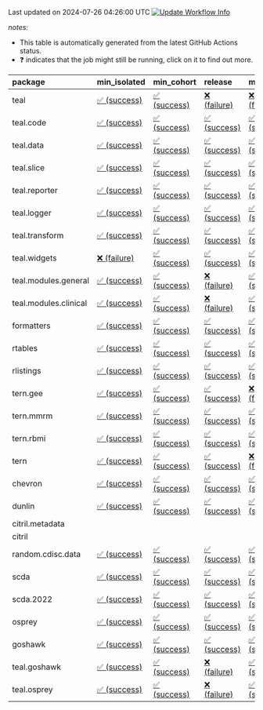 Last updated on 2024-07-26 04:26:00 UTC [![Update Workflow
Info](https://github.com/averissimo/verdepcheck-status/actions/workflows/update.yaml/badge.svg)](https://github.com/averissimo/verdepcheck-status/actions/workflows/update.yaml)

*notes:*

-   This table is automatically generated from the latest GitHub Actions
    status.
-   ❓ indicates that the job might still be running, click on it to
    find out more.

<table>
<colgroup>
<col style="width: 4%" />
<col style="width: 23%" />
<col style="width: 23%" />
<col style="width: 23%" />
<col style="width: 23%" />
</colgroup>
<thead>
<tr class="header">
<th style="text-align: left;">package</th>
<th style="text-align: left;">min_isolated</th>
<th style="text-align: left;">min_cohort</th>
<th style="text-align: left;">release</th>
<th style="text-align: left;">max</th>
</tr>
</thead>
<tbody>
<tr class="odd">
<td style="text-align: left;">teal</td>
<td
style="text-align: left;"><a href="https://github.com/insightsengineering/teal/actions/runs/10025390682/job/27708506477">✅
(success)</a></td>
<td
style="text-align: left;"><a href="https://github.com/insightsengineering/teal/actions/runs/10025390682/job/27708506265">✅
(success)</a></td>
<td
style="text-align: left;"><a href="https://github.com/insightsengineering/teal/actions/runs/10025390682/job/27708506561">❌
(failure)</a></td>
<td
style="text-align: left;"><a href="https://github.com/insightsengineering/teal/actions/runs/10025390682/job/27708506361">❌
(failure)</a></td>
</tr>
<tr class="even">
<td style="text-align: left;">teal.code</td>
<td
style="text-align: left;"><a href="https://github.com/insightsengineering/teal.code/actions/runs/10025391256/job/27708507454">✅
(success)</a></td>
<td
style="text-align: left;"><a href="https://github.com/insightsengineering/teal.code/actions/runs/10025391256/job/27708507541">✅
(success)</a></td>
<td
style="text-align: left;"><a href="https://github.com/insightsengineering/teal.code/actions/runs/10025391256/job/27708507360">✅
(success)</a></td>
<td
style="text-align: left;"><a href="https://github.com/insightsengineering/teal.code/actions/runs/10025391256/job/27708507623">✅
(success)</a></td>
</tr>
<tr class="odd">
<td style="text-align: left;">teal.data</td>
<td
style="text-align: left;"><a href="https://github.com/insightsengineering/teal.data/actions/runs/10025393579/job/27708512287">✅
(success)</a></td>
<td
style="text-align: left;"><a href="https://github.com/insightsengineering/teal.data/actions/runs/10025393579/job/27708512142">✅
(success)</a></td>
<td
style="text-align: left;"><a href="https://github.com/insightsengineering/teal.data/actions/runs/10025393579/job/27708512372">✅
(success)</a></td>
<td
style="text-align: left;"><a href="https://github.com/insightsengineering/teal.data/actions/runs/10025393579/job/27708512212">✅
(success)</a></td>
</tr>
<tr class="even">
<td style="text-align: left;">teal.slice</td>
<td
style="text-align: left;"><a href="https://github.com/insightsengineering/teal.slice/actions/runs/10025399246/job/27708523525">✅
(success)</a></td>
<td
style="text-align: left;"><a href="https://github.com/insightsengineering/teal.slice/actions/runs/10025399246/job/27708523345">✅
(success)</a></td>
<td
style="text-align: left;"><a href="https://github.com/insightsengineering/teal.slice/actions/runs/10025399246/job/27708523629">✅
(success)</a></td>
<td
style="text-align: left;"><a href="https://github.com/insightsengineering/teal.slice/actions/runs/10025399246/job/27708523448">✅
(success)</a></td>
</tr>
<tr class="odd">
<td style="text-align: left;">teal.reporter</td>
<td
style="text-align: left;"><a href="https://github.com/insightsengineering/teal.reporter/actions/runs/10025395317/job/27708516021">✅
(success)</a></td>
<td
style="text-align: left;"><a href="https://github.com/insightsengineering/teal.reporter/actions/runs/10025395317/job/27708515866">✅
(success)</a></td>
<td
style="text-align: left;"><a href="https://github.com/insightsengineering/teal.reporter/actions/runs/10025395317/job/27708516103">✅
(success)</a></td>
<td
style="text-align: left;"><a href="https://github.com/insightsengineering/teal.reporter/actions/runs/10025395317/job/27708515946">✅
(success)</a></td>
</tr>
<tr class="even">
<td style="text-align: left;">teal.logger</td>
<td
style="text-align: left;"><a href="https://github.com/insightsengineering/teal.logger/actions/runs/10025391004/job/27708507047">✅
(success)</a></td>
<td
style="text-align: left;"><a href="https://github.com/insightsengineering/teal.logger/actions/runs/10025391004/job/27708506856">✅
(success)</a></td>
<td
style="text-align: left;"><a href="https://github.com/insightsengineering/teal.logger/actions/runs/10025391004/job/27708507155">✅
(success)</a></td>
<td
style="text-align: left;"><a href="https://github.com/insightsengineering/teal.logger/actions/runs/10025391004/job/27708506957">✅
(success)</a></td>
</tr>
<tr class="odd">
<td style="text-align: left;">teal.transform</td>
<td
style="text-align: left;"><a href="https://github.com/insightsengineering/teal.transform/actions/runs/10025396069/job/27708517148">✅
(success)</a></td>
<td
style="text-align: left;"><a href="https://github.com/insightsengineering/teal.transform/actions/runs/10025396069/job/27708516996">✅
(success)</a></td>
<td
style="text-align: left;"><a href="https://github.com/insightsengineering/teal.transform/actions/runs/10025396069/job/27708517234">✅
(success)</a></td>
<td
style="text-align: left;"><a href="https://github.com/insightsengineering/teal.transform/actions/runs/10025396069/job/27708517086">✅
(success)</a></td>
</tr>
<tr class="even">
<td style="text-align: left;">teal.widgets</td>
<td
style="text-align: left;"><a href="https://github.com/insightsengineering/teal.widgets/actions/runs/10025408511/job/27708542710">❌
(failure)</a></td>
<td
style="text-align: left;"><a href="https://github.com/insightsengineering/teal.widgets/actions/runs/10025408511/job/27708542587">✅
(success)</a></td>
<td
style="text-align: left;"><a href="https://github.com/insightsengineering/teal.widgets/actions/runs/10025408511/job/27708542759">✅
(success)</a></td>
<td
style="text-align: left;"><a href="https://github.com/insightsengineering/teal.widgets/actions/runs/10025408511/job/27708542645">✅
(success)</a></td>
</tr>
<tr class="odd">
<td style="text-align: left;">teal.modules.general</td>
<td
style="text-align: left;"><a href="https://github.com/insightsengineering/teal.modules.general/actions/runs/10025390756/job/27708506522">✅
(success)</a></td>
<td
style="text-align: left;"><a href="https://github.com/insightsengineering/teal.modules.general/actions/runs/10025390756/job/27708506452">✅
(success)</a></td>
<td
style="text-align: left;"><a href="https://github.com/insightsengineering/teal.modules.general/actions/runs/10025390756/job/27708506601">❌
(failure)</a></td>
<td
style="text-align: left;"><a href="https://github.com/insightsengineering/teal.modules.general/actions/runs/10025390756/job/27708506346">✅
(success)</a></td>
</tr>
<tr class="even">
<td style="text-align: left;">teal.modules.clinical</td>
<td
style="text-align: left;"><a href="https://github.com/insightsengineering/teal.modules.clinical/actions/runs/10025403871/job/27708533414">✅
(success)</a></td>
<td
style="text-align: left;"><a href="https://github.com/insightsengineering/teal.modules.clinical/actions/runs/10025403871/job/27708533216">✅
(success)</a></td>
<td
style="text-align: left;"><a href="https://github.com/insightsengineering/teal.modules.clinical/actions/runs/10025403871/job/27708533520">❌
(failure)</a></td>
<td
style="text-align: left;"><a href="https://github.com/insightsengineering/teal.modules.clinical/actions/runs/10025403871/job/27708533302">✅
(success)</a></td>
</tr>
<tr class="odd">
<td style="text-align: left;">formatters</td>
<td
style="text-align: left;"><a href="https://github.com/insightsengineering/formatters/actions/runs/10025400684/job/27708526763">✅
(success)</a></td>
<td
style="text-align: left;"><a href="https://github.com/insightsengineering/formatters/actions/runs/10025400684/job/27708526835">✅
(success)</a></td>
<td
style="text-align: left;"><a href="https://github.com/insightsengineering/formatters/actions/runs/10025400684/job/27708526912">✅
(success)</a></td>
<td
style="text-align: left;"><a href="https://github.com/insightsengineering/formatters/actions/runs/10025400684/job/27708526695">✅
(success)</a></td>
</tr>
<tr class="even">
<td style="text-align: left;">rtables</td>
<td
style="text-align: left;"><a href="https://github.com/insightsengineering/rtables/actions/runs/10025390667/job/27708506392">✅
(success)</a></td>
<td
style="text-align: left;"><a href="https://github.com/insightsengineering/rtables/actions/runs/10025390667/job/27708506312">✅
(success)</a></td>
<td
style="text-align: left;"><a href="https://github.com/insightsengineering/rtables/actions/runs/10025390667/job/27708506468">✅
(success)</a></td>
<td
style="text-align: left;"><a href="https://github.com/insightsengineering/rtables/actions/runs/10025390667/job/27708506251">✅
(success)</a></td>
</tr>
<tr class="odd">
<td style="text-align: left;">rlistings</td>
<td
style="text-align: left;"><a href="https://github.com/insightsengineering/rlistings/actions/runs/10025393953/job/27708512736">✅
(success)</a></td>
<td
style="text-align: left;"><a href="https://github.com/insightsengineering/rlistings/actions/runs/10025393953/job/27708512933">✅
(success)</a></td>
<td
style="text-align: left;"><a href="https://github.com/insightsengineering/rlistings/actions/runs/10025393953/job/27708512862">✅
(success)</a></td>
<td
style="text-align: left;"><a href="https://github.com/insightsengineering/rlistings/actions/runs/10025393953/job/27708512803">✅
(success)</a></td>
</tr>
<tr class="even">
<td style="text-align: left;">tern.gee</td>
<td
style="text-align: left;"><a href="https://github.com/insightsengineering/tern.gee/actions/runs/10025401524/job/27708528296">✅
(success)</a></td>
<td
style="text-align: left;"><a href="https://github.com/insightsengineering/tern.gee/actions/runs/10025401524/job/27708528084">✅
(success)</a></td>
<td
style="text-align: left;"><a href="https://github.com/insightsengineering/tern.gee/actions/runs/10025401524/job/27708528374">✅
(success)</a></td>
<td
style="text-align: left;"><a href="https://github.com/insightsengineering/tern.gee/actions/runs/10025401524/job/27708528172">❌
(failure)</a></td>
</tr>
<tr class="odd">
<td style="text-align: left;">tern.mmrm</td>
<td
style="text-align: left;"><a href="https://github.com/insightsengineering/tern.mmrm/actions/runs/10025407380/job/27708539949">✅
(success)</a></td>
<td
style="text-align: left;"><a href="https://github.com/insightsengineering/tern.mmrm/actions/runs/10025407380/job/27708539835">✅
(success)</a></td>
<td
style="text-align: left;"><a href="https://github.com/insightsengineering/tern.mmrm/actions/runs/10025407380/job/27708539991">✅
(success)</a></td>
<td
style="text-align: left;"><a href="https://github.com/insightsengineering/tern.mmrm/actions/runs/10025407380/job/27708539901">✅
(success)</a></td>
</tr>
<tr class="even">
<td style="text-align: left;">tern.rbmi</td>
<td
style="text-align: left;"><a href="https://github.com/insightsengineering/tern.rbmi/actions/runs/10025400707/job/27708526997">✅
(success)</a></td>
<td
style="text-align: left;"><a href="https://github.com/insightsengineering/tern.rbmi/actions/runs/10025400707/job/27708526903">✅
(success)</a></td>
<td
style="text-align: left;"><a href="https://github.com/insightsengineering/tern.rbmi/actions/runs/10025400707/job/27708527107">✅
(success)</a></td>
<td
style="text-align: left;"><a href="https://github.com/insightsengineering/tern.rbmi/actions/runs/10025400707/job/27708526815">✅
(success)</a></td>
</tr>
<tr class="odd">
<td style="text-align: left;">tern</td>
<td
style="text-align: left;"><a href="https://github.com/insightsengineering/tern/actions/runs/10025395300/job/27708516132">✅
(success)</a></td>
<td
style="text-align: left;"><a href="https://github.com/insightsengineering/tern/actions/runs/10025395300/job/27708515965">✅
(success)</a></td>
<td
style="text-align: left;"><a href="https://github.com/insightsengineering/tern/actions/runs/10025395300/job/27708516245">✅
(success)</a></td>
<td
style="text-align: left;"><a href="https://github.com/insightsengineering/tern/actions/runs/10025395300/job/27708516048">❌
(failure)</a></td>
</tr>
<tr class="even">
<td style="text-align: left;">chevron</td>
<td
style="text-align: left;"><a href="https://github.com/insightsengineering/chevron/actions/runs/10025408683/job/27708542910">✅
(success)</a></td>
<td
style="text-align: left;"><a href="https://github.com/insightsengineering/chevron/actions/runs/10025408683/job/27708542850">✅
(success)</a></td>
<td
style="text-align: left;"><a href="https://github.com/insightsengineering/chevron/actions/runs/10025408683/job/27708542798">✅
(success)</a></td>
<td
style="text-align: left;"><a href="https://github.com/insightsengineering/chevron/actions/runs/10025408683/job/27708542754">✅
(success)</a></td>
</tr>
<tr class="odd">
<td style="text-align: left;">dunlin</td>
<td
style="text-align: left;"><a href="https://github.com/insightsengineering/dunlin/actions/runs/10025393769/job/27708512516">✅
(success)</a></td>
<td
style="text-align: left;"><a href="https://github.com/insightsengineering/dunlin/actions/runs/10025393769/job/27708512695">✅
(success)</a></td>
<td
style="text-align: left;"><a href="https://github.com/insightsengineering/dunlin/actions/runs/10025393769/job/27708512425">✅
(success)</a></td>
<td
style="text-align: left;"><a href="https://github.com/insightsengineering/dunlin/actions/runs/10025393769/job/27708512597">✅
(success)</a></td>
</tr>
<tr class="even">
<td style="text-align: left;">citril.metadata</td>
<td style="text-align: left;"></td>
<td style="text-align: left;"></td>
<td style="text-align: left;"></td>
<td style="text-align: left;"></td>
</tr>
<tr class="odd">
<td style="text-align: left;">citril</td>
<td style="text-align: left;"></td>
<td style="text-align: left;"></td>
<td style="text-align: left;"></td>
<td style="text-align: left;"></td>
</tr>
<tr class="even">
<td style="text-align: left;">random.cdisc.data</td>
<td
style="text-align: left;"><a href="https://github.com/insightsengineering/random.cdisc.data/actions/runs/10025399521/job/27708524104">✅
(success)</a></td>
<td
style="text-align: left;"><a href="https://github.com/insightsengineering/random.cdisc.data/actions/runs/10025399521/job/27708523888">✅
(success)</a></td>
<td
style="text-align: left;"><a href="https://github.com/insightsengineering/random.cdisc.data/actions/runs/10025399521/job/27708524215">✅
(success)</a></td>
<td
style="text-align: left;"><a href="https://github.com/insightsengineering/random.cdisc.data/actions/runs/10025399521/job/27708523995">✅
(success)</a></td>
</tr>
<tr class="odd">
<td style="text-align: left;">scda</td>
<td
style="text-align: left;"><a href="https://github.com/insightsengineering/scda/actions/runs/9729144400/job/26850665206">✅
(success)</a></td>
<td
style="text-align: left;"><a href="https://github.com/insightsengineering/scda/actions/runs/9729144400/job/26850665433">✅
(success)</a></td>
<td
style="text-align: left;"><a href="https://github.com/insightsengineering/scda/actions/runs/9729144400/job/26850665352">✅
(success)</a></td>
<td
style="text-align: left;"><a href="https://github.com/insightsengineering/scda/actions/runs/9729144400/job/26850665278">✅
(success)</a></td>
</tr>
<tr class="even">
<td style="text-align: left;">scda.2022</td>
<td
style="text-align: left;"><a href="https://github.com/insightsengineering/scda.2022/actions/runs/10025398949/job/27708523034">✅
(success)</a></td>
<td
style="text-align: left;"><a href="https://github.com/insightsengineering/scda.2022/actions/runs/10025398949/job/27708522831">✅
(success)</a></td>
<td
style="text-align: left;"><a href="https://github.com/insightsengineering/scda.2022/actions/runs/10025398949/job/27708523159">✅
(success)</a></td>
<td
style="text-align: left;"><a href="https://github.com/insightsengineering/scda.2022/actions/runs/10025398949/job/27708522917">✅
(success)</a></td>
</tr>
<tr class="odd">
<td style="text-align: left;">osprey</td>
<td
style="text-align: left;"><a href="https://github.com/insightsengineering/osprey/actions/runs/10025406040/job/27708537503">✅
(success)</a></td>
<td
style="text-align: left;"><a href="https://github.com/insightsengineering/osprey/actions/runs/10025406040/job/27708537615">✅
(success)</a></td>
<td
style="text-align: left;"><a href="https://github.com/insightsengineering/osprey/actions/runs/10025406040/job/27708537665">✅
(success)</a></td>
<td
style="text-align: left;"><a href="https://github.com/insightsengineering/osprey/actions/runs/10025406040/job/27708537562">✅
(success)</a></td>
</tr>
<tr class="even">
<td style="text-align: left;">goshawk</td>
<td
style="text-align: left;"><a href="https://github.com/insightsengineering/goshawk/actions/runs/10025400698/job/27708526914">✅
(success)</a></td>
<td
style="text-align: left;"><a href="https://github.com/insightsengineering/goshawk/actions/runs/10025400698/job/27708526821">✅
(success)</a></td>
<td
style="text-align: left;"><a href="https://github.com/insightsengineering/goshawk/actions/runs/10025400698/job/27708526985">✅
(success)</a></td>
<td
style="text-align: left;"><a href="https://github.com/insightsengineering/goshawk/actions/runs/10025400698/job/27708526736">✅
(success)</a></td>
</tr>
<tr class="odd">
<td style="text-align: left;">teal.goshawk</td>
<td
style="text-align: left;"><a href="https://github.com/insightsengineering/teal.goshawk/actions/runs/10025399155/job/27708523165">✅
(success)</a></td>
<td
style="text-align: left;"><a href="https://github.com/insightsengineering/teal.goshawk/actions/runs/10025399155/job/27708523245">✅
(success)</a></td>
<td
style="text-align: left;"><a href="https://github.com/insightsengineering/teal.goshawk/actions/runs/10025399155/job/27708523447">❌
(failure)</a></td>
<td
style="text-align: left;"><a href="https://github.com/insightsengineering/teal.goshawk/actions/runs/10025399155/job/27708523336">✅
(success)</a></td>
</tr>
<tr class="even">
<td style="text-align: left;">teal.osprey</td>
<td
style="text-align: left;"><a href="https://github.com/insightsengineering/teal.osprey/actions/runs/10025404366/job/27708534028">✅
(success)</a></td>
<td
style="text-align: left;"><a href="https://github.com/insightsengineering/teal.osprey/actions/runs/10025404366/job/27708533835">✅
(success)</a></td>
<td
style="text-align: left;"><a href="https://github.com/insightsengineering/teal.osprey/actions/runs/10025404366/job/27708533955">❌
(failure)</a></td>
<td
style="text-align: left;"><a href="https://github.com/insightsengineering/teal.osprey/actions/runs/10025404366/job/27708533895">✅
(success)</a></td>
</tr>
</tbody>
</table>
